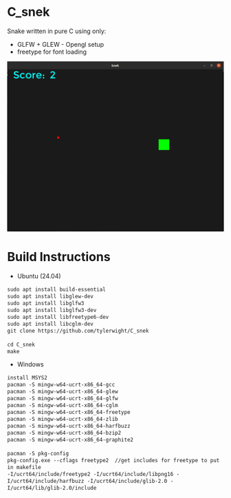 
# C_snek
Snake written in pure C using only:
- GLFW + GLEW - Opengl setup
- freetype for font loading

![alt text](image.png)



# Build Instructions
- Ubuntu (24.04)

```
sudo apt install build-essential
sudo apt install libglew-dev
sudo apt install libglfw3
sudo apt install libglfw3-dev
sudo apt install libfreetype6-dev
sudo apt install libcglm-dev
git clone https://github.com/tylerwight/C_snek

cd C_snek
make
```

- Windows

```
install MSYS2
pacman -S mingw-w64-ucrt-x86_64-gcc
pacman -S mingw-w64-ucrt-x86_64-glew
pacman -S mingw-w64-ucrt-x86_64-glfw
pacman -S mingw-w64-ucrt-x86_64-cglm
pacman -S mingw-w64-ucrt-x86_64-freetype
pacman -S mingw-w64-ucrt-x86_64-zlib
pacman -S mingw-w64-ucrt-x86_64-harfbuzz
pacman -S mingw-w64-ucrt-x86_64-bzip2
pacman -S mingw-w64-ucrt-x86_64-graphite2

pacman -S pkg-config
pkg-config.exe --cflags freetype2  //get includes for freetype to put in makefile
-I/ucrt64/include/freetype2 -I/ucrt64/include/libpng16 -I/ucrt64/include/harfbuzz -I/ucrt64/include/glib-2.0 -I/ucrt64/lib/glib-2.0/include
```